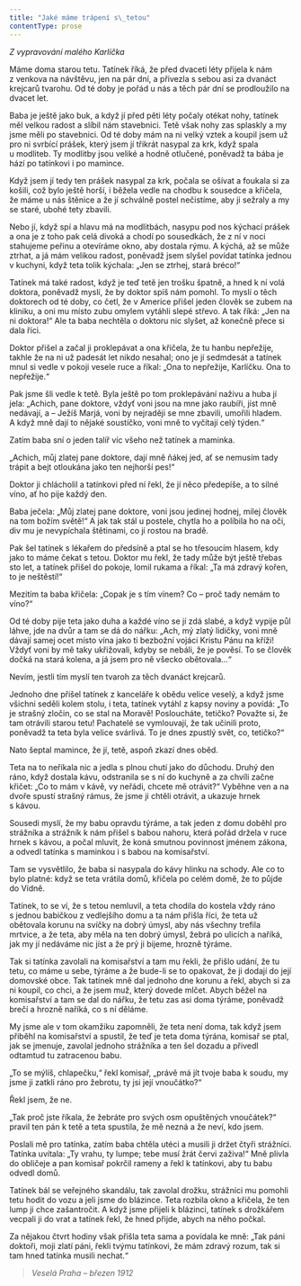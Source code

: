 ```yaml
---
title: "Jaké máme trápení s\_tetou"
contentType: prose
---
```


<section>

_Z vypravování malého Karlíčka_

</section>

<section>

Máme doma starou tetu. Tatínek říká, že před dvaceti léty přijela k nám z venkova na návštěvu, jen na pár dní, a přivezla s sebou asi za dvanáct krejcarů tvarohu. Od té doby je pořád u nás a těch pár dní se prodloužilo na dvacet let.

Baba je ještě jako buk, a když jí před pěti léty počaly otékat nohy, tatínek měl velkou radost a slíbil nám stavebnici. Tetě však nohy zas splaskly a my jsme měli po stavebnici. Od té doby mám na ni velký vztek a koupil jsem už pro ni svrbící prášek, který jsem jí třikrát nasypal za krk, když spala u modliteb. Ty modlitby jsou veliké a hodně otlučené, poněvadž ta bába je hází po tatínkovi i po mamince.

Když jsem jí tedy ten prášek nasypal za krk, počala se ošívat a foukala si za košili, což bylo ještě horší, i běžela vedle na chodbu k sousedce a křičela, že máme u nás štěnice a že jí schválně postel nečistíme, aby ji sežraly a my se staré, ubohé tety zbavili.

Nebo jí, když spí a hlavu má na modlitbách, nasypu pod nos kýchací prášek a ona je z toho pak celá divoká a chodí po sousedkách, že z ní v noci stahujeme peřinu a otevíráme okno, aby dostala rýmu. A kýchá, až se může ztrhat, a já mám velikou radost, poněvadž jsem slyšel povídat tatínka jednou v kuchyni, když teta tolik kýchala: „Jen se ztrhej, stará bréco!“

Tatínek má také radost, když je teď tetě jen trošku špatně, a hned k ní volá doktora, poněvadž myslí, že by doktor spíš nám pomohl. To myslí o těch doktorech od té doby, co četl, že v Americe přišel jeden člověk se zubem na kliniku, a oni mu místo zubu omylem vytáhli slepé střevo. A tak říká: „Jen na ni doktora!“ Ale ta baba nechtěla o doktoru nic slyšet, až konečně přece si dala říci.

Doktor přišel a začal ji proklepávat a ona křičela, že tu hanbu ne­přežije, takhle že na ni už padesát let nikdo nesahal; ono je jí sedmdesát a tatínek mnul si vedle v pokoji vesele ruce a říkal: „Ona to nepřežije, Karlíčku. Ona to nepřežije.“

Pak jsme šli vedle k tetě. Byla ještě po tom proklepávání naživu a huba jí jela: „Achich, pane doktore, vždyť voni jsou na mne jako raubíři, jíst mně nedávají, a – Ježíš Marjá, voni by nejraději se mne zbavili, umořili hladem. A když mně dají to nějaké soustíčko, voni mně to vyčítají celý týden.“

Zatím baba sní o jeden talíř víc všeho než tatínek a maminka.

„Achich, můj zlatej pane doktore, dají mně ňákej jed, ať se nemusím tady trápit a bejt otloukána jako ten nejhorší pes!“

Doktor ji chlácholil a tatínkovi před ní řekl, že jí něco předepíše, a to silné víno, ať ho pije každý den.

Baba ječela: „Můj zlatej pane doktore, voni jsou jedinej hodnej, milej člověk na tom božím světě!“ A jak tak stál u postele, chytla ho a políbila ho na oči, div mu je nevypíchala štětinami, co jí rostou na bradě.

Pak šel tatínek s lékařem do předsíně a ptal se ho třesoucím hlasem, kdy jako to máme čekat s tetou. Doktor mu řekl, že tady může být ještě třebas sto let, a tatínek přišel do pokoje, lomil rukama a říkal: „Ta má zdravý kořen, to je neštěstí!“

Mezitím ta baba křičela: „Copak je s tím vínem? Co – proč tady nemám to víno?“

Od té doby pije teta jako duha a každé víno se jí zdá slabé, a když vypije půl láhve, jde na dvůr a tam se dá do nářku: „Ach, mý zlatý lidičky, voni mně dávají samej ocet místo vína jako ti bezbožní vojáci Kristu Pánu na kříži! Vždyť voni by mě taky ukřižovali, kdyby se nebáli, že je pověsí. To se člověk dočká na stará kolena, a já jsem pro ně všecko obětovala…“

Nevím, jestli tím myslí ten tvaroh za těch dvanáct krejcarů.

Jednoho dne přišel tatínek z kanceláře k obědu velice veselý, a když jsme všichni seděli kolem stolu, i teta, tatínek vytáhl z kapsy noviny a povídá: „To je strašný zločin, co se stal na Moravě! Posloucháte, tetičko? Považte si, že tam otrávili starou tetu! Pachatelé se vymlouvají, že tak učinili proto, poněvadž ta teta byla velice svárlivá. To je dnes zpustlý svět, co, tetičko?“

Nato šeptal mamince, že jí, tetě, aspoň zkazí dnes oběd.

Teta na to neříkala nic a jedla s plnou chutí jako do důchodu. Druhý den ráno, když dostala kávu, odstranila se s ní do kuchyně a za chvíli začne křičet: „Co to mám v kávě, vy neřádi, chcete mě otrávit?“ Vyběhne ven a na dvoře spustí strašný rámus, že jsme ji chtěli otrávit, a ukazuje hrnek s kávou.

Sousedi myslí, že my babu opravdu týráme, a tak jeden z domu doběhl pro strážníka a strážník k nám přišel s babou nahoru, která pořád držela v ruce hrnek s kávou, a počal mluvit, že koná smutnou povinnost jménem zákona, a odvedl tatínka s maminkou i s babou na komisařství.

Tam se vysvětlilo, že baba si nasypala do kávy hlinku na schody. Ale co to bylo platné: když se teta vrátila domů, křičela po celém domě, že to půjde do Vídně.

Tatínek, to se ví, že s tetou nemluvil, a teta chodila do kostela vždy ráno s jednou babičkou z vedlejšího domu a ta nám přišla říci, že teta už obětovala korunu na svíčky na dobrý úmysl, aby nás všechny trefila mrtvice, a že teta, aby měla na ten dobrý úmysl, žebrá po ulicích a naříká, jak my jí nedáváme nic jíst a že prý ji bijeme, hrozně týráme.

Tak si tatínka zavolali na komisařství a tam mu řekli, že přišlo udání, že tu tetu, co máme u sebe, týráme a že bude-li se to opakovat, že ji dodají do její domovské obce. Tak tatínek mně dal jednoho dne korunu a řekl, abych si za ni koupil, co chci, a že jsem muž, který dovede mlčet. Abych běžel na komisařství a tam se dal do nářku, že tetu zas asi doma týráme, poněvadž brečí a hrozně naříká, co s ní děláme.

My jsme ale v tom okamžiku zapomněli, že teta není doma, tak když jsem přiběhl na komisařství a spustil, že teď je teta doma týrána, komisař se ptal, jak se jmenuje, zavolal jednoho strážníka a ten šel dozadu a přivedl odtamtud tu zatracenou babu.

„To se mýlíš, chlapečku,“ řekl komisař, „právě má jít tvoje baba k soudu, my jsme ji zatkli ráno pro žebrotu, ty jsi její vnoučátko?“

Řekl jsem, že ne.

„Tak proč jste říkala, že žebráte pro svých osm opuštěných vnoučátek?“ pravil ten pán k tetě a teta spustila, že mě nezná a že neví, kdo jsem.

Poslali mě pro tatínka, zatím baba chtěla utéci a musili ji držet čtyři strážníci. Tatínka uvítala: „Ty vrahu, ty lumpe; tebe musí žrát červi zaživa!“ Mně plivla do obličeje a pan komisař pokrčil rameny a řekl k tatínkovi, aby tu babu odvedl domů.

Tatínek bál se veřejného skandálu, tak zavolal drožku, strážníci mu pomohli tetu hodit do vozu a jeli jsme do blázince. Teta rozbila okno a křičela, že ten lump ji chce zašantročit. A když jsme přijeli k blázinci, tatínek s drožkářem vecpali ji do vrat a tatínek řekl, že hned přijde, abych na něho počkal.

Za nějakou čtvrt hodiny však přišla teta sama a povídala ke mně: „Tak páni doktoři, moji zlatí páni, řekli tvýmu tatínkovi, že mám zdravý rozum, tak si tam hned tatínka musili nechat.“

</section>

<section>

> _Veselá Praha – březen 1912_

</section>
